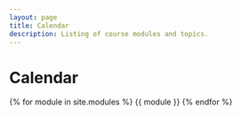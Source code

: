 ```yaml
---
layout: page
title: Calendar
description: Listing of course modules and topics.
---
```


# Calendar
<!--__Will be updated soon!__{: .label .label-red } -->

{% for module in site.modules %}
{{ module }}
{% endfor %}
